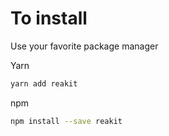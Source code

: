 # To install

Use your favorite package manager

Yarn
```sh
yarn add reakit
```

npm
```sh
npm install --save reakit
```
